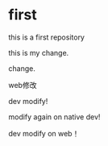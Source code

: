 # first
this is a first repository

this is my change.

change.


web修改

dev modify!

modify again on native dev!


dev modify on web！
